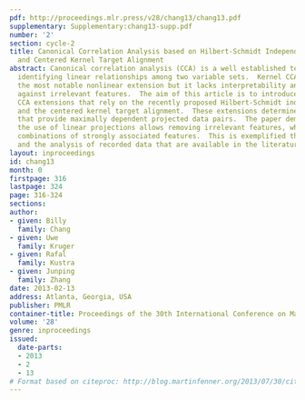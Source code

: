 ```yaml
---
pdf: http://proceedings.mlr.press/v28/chang13/chang13.pdf
supplementary: Supplementary:chang13-supp.pdf
number: '2'
section: cycle-2
title: Canonical Correlation Analysis based on Hilbert-Schmidt Independence Criterion
  and Centered Kernel Target Alignment
abstract: Canonical correlation analysis (CCA) is a well established technique for
  identifying linear relationships among two variable sets.  Kernel CCA (KCCA) is
  the most notable nonlinear extension but it lacks interpretability and robustness
  against irrelevant features.  The aim of this article is to introduce two nonlinear
  CCA extensions that rely on the recently proposed Hilbert-Schmidt independence criterion
  and the centered kernel target alignment.  These extensions determine linear projections
  that provide maximally dependent projected data pairs.  The paper demonstrates that
  the use of linear projections allows removing irrelevant features, whilst extracting
  combinations of strongly associated features.  This is exemplified through a simulation
  and the analysis of recorded data that are available in the literature.
layout: inproceedings
id: chang13
month: 0
firstpage: 316
lastpage: 324
page: 316-324
sections: 
author:
- given: Billy
  family: Chang
- given: Uwe
  family: Kruger
- given: Rafal
  family: Kustra
- given: Junping
  family: Zhang
date: 2013-02-13
address: Atlanta, Georgia, USA
publisher: PMLR
container-title: Proceedings of the 30th International Conference on Machine Learning
volume: '28'
genre: inproceedings
issued:
  date-parts:
  - 2013
  - 2
  - 13
# Format based on citeproc: http://blog.martinfenner.org/2013/07/30/citeproc-yaml-for-bibliographies/
---
```

